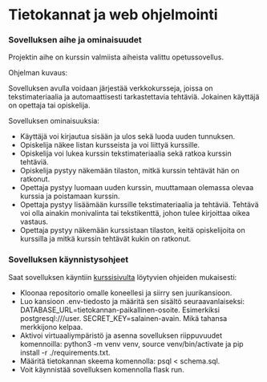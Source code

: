 # Tietokannat ja web ohjelmointi

### Sovelluksen aihe ja ominaisuudet

Projektin aihe on kurssin valmiista aiheista valittu opetussovellus.

Ohjelman kuvaus:

Sovelluksen avulla voidaan järjestää verkkokursseja, joissa on tekstimateriaalia ja automaattisesti tarkastettavia tehtäviä. Jokainen käyttäjä on opettaja tai opiskelija.

Sovelluksen ominaisuuksia:

- Käyttäjä voi kirjautua sisään ja ulos sekä luoda uuden tunnuksen.
- Opiskelija näkee listan kursseista ja voi liittyä kurssille.
- Opiskelija voi lukea kurssin tekstimateriaalia sekä ratkoa kurssin tehtäviä.
- Opiskelija pystyy näkemään tilaston, mitkä kurssin tehtävät hän on ratkonut.
- Opettaja pystyy luomaan uuden kurssin, muuttamaan olemassa olevaa kurssia ja poistamaan kurssin.
- Opettaja pystyy lisäämään kurssille tekstimateriaalia ja tehtäviä. Tehtävä voi olla ainakin monivalinta tai tekstikenttä, johon tulee kirjoittaa oikea vastaus.
- Opettaja pystyy näkemään kurssistaan tilaston, keitä opiskelijoita on kurssilla ja mitkä kurssin tehtävät kukin on ratkonut.

### Sovelluksen käynnistysohjeet

Saat sovelluksen käyntiin [kurssisivulta](https://hy-tsoha.github.io/materiaali/aikataulu/) löytyvien ohjeiden mukaisesti:

- Kloonaa repositorio omalle koneellesi ja siirry sen juurikansioon.
- Luo kansioon .env-tiedosto ja määritä sen sisältö seuraavanlaiseksi:
  DATABASE_URL=tietokannan-paikallinen-osoite. Esimerkiksi postgresql:///user.
  SECRET_KEY=salainen-avain. Mikä tahansa merkkijono kelpaa.
- Aktivoi virtuaaliympäristö ja asenna sovelluksen riippuvuudet komennoilla: python3 -m venv venv, source venv/bin/activate ja pip install -r ./requirements.txt.
- Määritä tietokannan skeema komennolla: psql < schema.sql.
- Voit käynnistää sovelluksen komennolla flask run.
